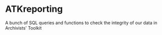 ATKreporting
============

A bunch of SQL queries and functions to check the integrity of our data in Archivists' Toolkit
